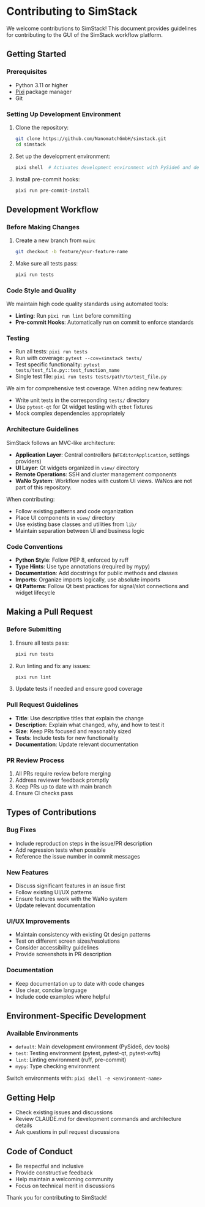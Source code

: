 # Contributing to SimStack

We welcome contributions to SimStack! This document provides guidelines for contributing to the GUI of the SimStack workflow platform.

## Getting Started

### Prerequisites

- Python 3.11 or higher
- [Pixi](https://pixi.sh/) package manager
- Git

### Setting Up Development Environment

1. Clone the repository:
   ```bash
   git clone https://github.com/NanomatchGmbH/simstack.git
   cd simstack
   ```

2. Set up the development environment:
   ```bash
   pixi shell  # Activates development environment with PySide6 and dev tools
   ```

3. Install pre-commit hooks:
   ```bash
   pixi run pre-commit-install
   ```

## Development Workflow

### Before Making Changes

1. Create a new branch from `main`:
   ```bash
   git checkout -b feature/your-feature-name
   ```

2. Make sure all tests pass:
   ```bash
   pixi run tests
   ```

### Code Style and Quality

We maintain high code quality standards using automated tools:

- **Linting**: Run `pixi run lint` before committing
- **Pre-commit Hooks**: Automatically run on commit to enforce standards

### Testing

- Run all tests: `pixi run tests`
- Run with coverage: `pytest --cov=simstack tests/`
- Test specific functionality: `pytest tests/test_file.py::test_function_name`
- Single test file: `pixi run tests tests/path/to/test_file.py`

We aim for comprehensive test coverage. When adding new features:
- Write unit tests in the corresponding `tests/` directory
- Use `pytest-qt` for Qt widget testing with `qtbot` fixtures
- Mock complex dependencies appropriately

### Architecture Guidelines

SimStack follows an MVC-like architecture:

- **Application Layer**: Central controllers (`WFEditorApplication`, settings providers)
- **UI Layer**: Qt widgets organized in `view/` directory
- **Remote Operations**: SSH and cluster management components
- **WaNo System**: Workflow nodes with custom UI views. WaNos are not part of this repository.

When contributing:
- Follow existing patterns and code organization
- Place UI components in `view/` directory
- Use existing base classes and utilities from `lib/`
- Maintain separation between UI and business logic

### Code Conventions

- **Python Style**: Follow PEP 8, enforced by ruff
- **Type Hints**: Use type annotations (required by mypy)
- **Documentation**: Add docstrings for public methods and classes
- **Imports**: Organize imports logically, use absolute imports
- **Qt Patterns**: Follow Qt best practices for signal/slot connections and widget lifecycle

## Making a Pull Request

### Before Submitting

1. Ensure all tests pass:
   ```bash
   pixi run tests
   ```

2. Run linting and fix any issues:
   ```bash
   pixi run lint
   ```

3. Update tests if needed and ensure good coverage

### Pull Request Guidelines

- **Title**: Use descriptive titles that explain the change
- **Description**: Explain what changed, why, and how to test it
- **Size**: Keep PRs focused and reasonably sized
- **Tests**: Include tests for new functionality
- **Documentation**: Update relevant documentation

### PR Review Process

1. All PRs require review before merging
2. Address reviewer feedback promptly
3. Keep PRs up to date with main branch
4. Ensure CI checks pass

## Types of Contributions

### Bug Fixes

- Include reproduction steps in the issue/PR description
- Add regression tests when possible
- Reference the issue number in commit messages

### New Features

- Discuss significant features in an issue first
- Follow existing UI/UX patterns
- Ensure features work with the WaNo system
- Update relevant documentation

### UI/UX Improvements

- Maintain consistency with existing Qt design patterns
- Test on different screen sizes/resolutions
- Consider accessibility guidelines
- Provide screenshots in PR description

### Documentation

- Keep documentation up to date with code changes
- Use clear, concise language
- Include code examples where helpful

## Environment-Specific Development

### Available Environments

- `default`: Main development environment (PySide6, dev tools)
- `test`: Testing environment (pytest, pytest-qt, pytest-xvfb)
- `lint`: Linting environment (ruff, pre-commit)
- `mypy`: Type checking environment

Switch environments with: `pixi shell -e <environment-name>`

## Getting Help

- Check existing issues and discussions
- Review CLAUDE.md for development commands and architecture details
- Ask questions in pull request discussions

## Code of Conduct

- Be respectful and inclusive
- Provide constructive feedback
- Help maintain a welcoming community
- Focus on technical merit in discussions

Thank you for contributing to SimStack!
